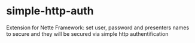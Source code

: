 # simple-http-auth
Extension for Nette Framework: set user, password and presenters names to secure and they will be secured via simple http authentification
